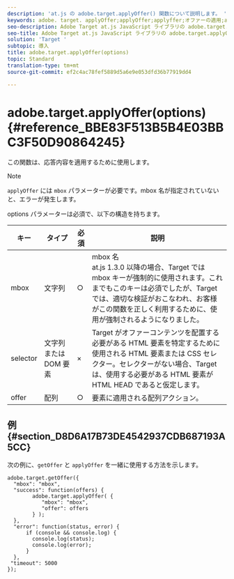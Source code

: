 ```yaml
---
description: 'at.js の adobe.target.applyOffer() 関数について説明します。 '
keywords: adobe. target. applyOffer;applyOffer;applyffer;オファーの適用;at. js;関数、関数
seo-description: Adobe Target at.js JavaScript ライブラリの adobe.target.applyOffer(options) 関数について説明します。
seo-title: Adobe Target at.js JavaScript ライブラリの adobe.target.applyOffer() 関数について説明します。
solution: 'Target '
subtopic: 導入
title: adobe.target.applyOffer(options)
topic: Standard
translation-type: tm+mt
source-git-commit: ef2c4ac78fef5889d5a6e9e053dfd36b77919dd4

---
```



# adobe.target.applyOffer(options) {#reference_BBE83F513B5B4E03BBC3F50D90864245}

この関数は、応答内容を適用するために使用します。

>[!NOTE]
>
>`applyOffer` には `mbox` パラメーターが必要です。mbox 名が指定されていないと、エラーが発生します。

options パラメーターは必須で、以下の構造を持ちます。

| キー | タイプ | 必須 | 説明 |
|--- |--- |--- |--- |
| mbox | 文字列 | ○ | mbox 名<br>at.js 1.3.0 以降の場合、Target では mbox キーが強制的に使用されます。これまでもこのキーは必須でしたが、Target では、適切な検証がおこなわれ、お客様がこの関数を正しく利用するために、使用が強制されるようになりました。 |
| selector | 文字列または DOM 要素 | × | Target がオファーコンテンツを配置する必要がある HTML 要素を特定するために使用される HTML 要素または CSS セレクター。セレクターがない場合、Target は、使用する必要がある HTML 要素が HTML HEAD であると仮定します。 |
| offer | 配列 | ○ | 要素に適用される配列アクション。 |

## 例 {#section_D8D6A17B73DE4542937CDB687193A5CC}

次の例に、`getOffer` と `applyOffer` を一緒に使用する方法を示します。

```
adobe.target.getOffer({   
  "mbox": "mbox",   
  "success": function(offers) {           
        adobe.target.applyOffer( {  
           "mbox": "mbox", 
           "offer": offers  
        } ); 
  },   
  "error": function(status, error) {           
      if (console && console.log) { 
        console.log(status); 
        console.log(error); 
      } 
  }, 
 "timeout": 5000 
}); 
```
